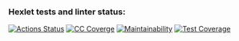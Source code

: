 ### Hexlet tests and linter status:

[![Actions Status](https://github.com/FFire/frontend-project-lvl2/workflows/hexlet-check/badge.svg)](https://github.com/FFire/frontend-project-lvl2/actions)
[![CC Coverge](https://github.com/FFire/frontend-project-lvl2/actions/workflows/coverage.yml/badge.svg)](https://github.com/FFire/frontend-project-lvl2/actions/workflows/coverage.yml)
[![Maintainability](https://api.codeclimate.com/v1/badges/dfa3d0b4c59dad795e7d/maintainability)](https://codeclimate.com/github/FFire/frontend-project-lvl2/maintainability)
[![Test Coverage](https://api.codeclimate.com/v1/badges/dfa3d0b4c59dad795e7d/test_coverage)](https://codeclimate.com/github/FFire/frontend-project-lvl2/test_coverage)
